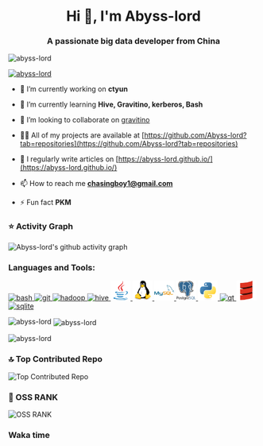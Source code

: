 <h1 align="center">Hi 👋, I'm Abyss-lord</h1>
<h3 align="center">A passionate big data developer from China</h3>

<p align="left"> <img src="https://komarev.com/ghpvc/?username=abyss-lord&label=Profile%20views&color=0e75b6&style=flat" alt="abyss-lord" /> </p>

<p align="left"> <a href="https://github.com/ryo-ma/github-profile-trophy"><img src="https://github-profile-trophy.vercel.app/?username=abyss-lord" alt="abyss-lord" /></a> </p>

- 🔭 I’m currently working on **ctyun**

- 🌱 I’m currently learning **Hive, Gravitino, kerberos, Bash**

- 👯 I’m looking to collaborate on [gravitino](https://gravitino.apache.org/)

- 👨‍💻 All of my projects are available at [https://github.com/Abyss-lord?tab=repositories](https://github.com/Abyss-lord?tab=repositories)

- 📝 I regularly write articles on [https://abyss-lord.github.io/](https://abyss-lord.github.io/)

- 📫 How to reach me **<chasingboy1@gmail.com>**

- ⚡ Fun fact **PKM**

### ⭐ Activity Graph

![Abyss-lord's github activity graph](https://github-readme-activity-graph.vercel.app/graph?username=Abyss-lord&theme=vue)

<h3 align="left">Languages and Tools:</h3>
<p align="left"> <a href="https://www.gnu.org/software/bash/" target="_blank" rel="noreferrer"> <img src="https://www.vectorlogo.zone/logos/gnu_bash/gnu_bash-icon.svg" alt="bash" width="40" height="40"/> </a> <a href="https://git-scm.com/" target="_blank" rel="noreferrer"> <img src="https://www.vectorlogo.zone/logos/git-scm/git-scm-icon.svg" alt="git" width="40" height="40"/> </a> <a href="https://hadoop.apache.org/" target="_blank" rel="noreferrer"> <img src="https://www.vectorlogo.zone/logos/apache_hadoop/apache_hadoop-icon.svg" alt="hadoop" width="40" height="40"/> </a> <a href="https://hive.apache.org/" target="_blank" rel="noreferrer"> <img src="https://www.vectorlogo.zone/logos/apache_hive/apache_hive-icon.svg" alt="hive" width="40" height="40"/> </a> <a href="https://www.java.com" target="_blank" rel="noreferrer"> <img src="https://raw.githubusercontent.com/devicons/devicon/master/icons/java/java-original.svg" alt="java" width="40" height="40"/> </a> <a href="https://www.linux.org/" target="_blank" rel="noreferrer"> <img src="https://raw.githubusercontent.com/devicons/devicon/master/icons/linux/linux-original.svg" alt="linux" width="40" height="40"/> </a> <a href="https://www.mysql.com/" target="_blank" rel="noreferrer"> <img src="https://raw.githubusercontent.com/devicons/devicon/master/icons/mysql/mysql-original-wordmark.svg" alt="mysql" width="40" height="40"/> </a> <a href="https://www.postgresql.org" target="_blank" rel="noreferrer"> <img src="https://raw.githubusercontent.com/devicons/devicon/master/icons/postgresql/postgresql-original-wordmark.svg" alt="postgresql" width="40" height="40"/> </a> <a href="https://www.python.org" target="_blank" rel="noreferrer"> <img src="https://raw.githubusercontent.com/devicons/devicon/master/icons/python/python-original.svg" alt="python" width="40" height="40"/> </a> <a href="https://www.qt.io/" target="_blank" rel="noreferrer"> <img src="https://upload.wikimedia.org/wikipedia/commons/0/0b/Qt_logo_2016.svg" alt="qt" width="40" height="40"/> </a> <a href="https://www.scala-lang.org" target="_blank" rel="noreferrer"> <img src="https://raw.githubusercontent.com/devicons/devicon/master/icons/scala/scala-original.svg" alt="scala" width="40" height="40"/> </a> <a href="https://www.sqlite.org/" target="_blank" rel="noreferrer"> <img src="https://www.vectorlogo.zone/logos/sqlite/sqlite-icon.svg" alt="sqlite" width="40" height="40"/> </a> </p>

<p><img align="left" src="https://github-readme-stats.vercel.app/api/top-langs?username=abyss-lord&show_icons=true&locale=en&layout=compact" alt="abyss-lord" /></p>

<p>&nbsp;<img align="center" src="https://github-readme-stats.vercel.app/api?username=abyss-lord&show_icons=true&locale=en" alt="abyss-lord" /></p>

<p><img align="center" src="https://github-readme-streak-stats.herokuapp.com/?user=abyss-lord&" alt="abyss-lord" /></p>

### 🔝 Top Contributed Repo

![Top Contributed Repo](https://github-contributor-stats.vercel.app/api?username=Abyss-lord&limit=5&theme=panda&combine_all_yearly_contributions=true)

### 🔖 OSS RANK

![OSS RANK](https://typora-img-chart.oss-cn-beijing.aliyuncs.com/20250325120209.png)

### Waka time

<!--START_SECTION:waka-->
<!--END_SECTION:waka-->
